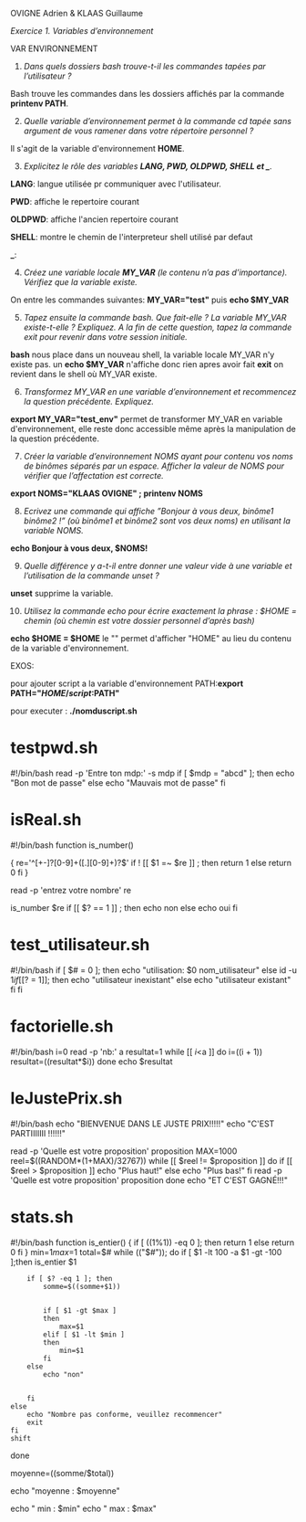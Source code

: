 OVIGNE Adrien &	KLAAS Guillaume


*Exercice 1. Variables d’environnement*

VAR ENVIRONNEMENT

1. *Dans quels dossiers bash trouve-t-il les commandes tapées par l’utilisateur ?*

Bash trouve les commandes dans les dossiers affichés par la commande **printenv PATH**.

2. *Quelle variable d’environnement permet à la commande cd tapée sans argument de vous ramener dans
votre répertoire personnel ?*

Il s'agit de la variable d'environnement **HOME**.

3. *Explicitez le rôle des variables **LANG, PWD, OLDPWD, SHELL et _**.*

**LANG**: langue utilisée pr communiquer avec l'utilisateur.

**PWD**: affiche le repertoire courant 

**OLDPWD**: affiche l'ancien repertoire courant

**SHELL**:  montre le chemin de l'interpreteur shell utilisé par defaut

**_**:

4. *Créez une variable locale **MY_VAR** (le contenu n’a pas d’importance). Vérifiez que la variable existe.* 

On entre les commandes suivantes: **MY_VAR="test"** puis **echo $MY_VAR**

5. *Tapez ensuite la commande bash. Que fait-elle ? La variable MY_VAR existe-t-elle ? Expliquez. A la fin*
*de cette question, tapez la commande exit pour revenir dans votre session initiale.*

**bash** nous place dans un nouveau shell, la variable locale MY\_VAR n'y existe pas. un **echo $MY\_VAR** n'affiche donc rien apres avoir fait **exit** on revient dans le shell où MY\_VAR existe.

6. *Transformez MY_VAR en une variable d’environnement et recommencez la question précédente. Expliquez.*

**export MY_VAR="test_env"** permet de transformer MY_VAR en variable d'environnement, elle reste donc accessible même après la manipulation de la question précédente.

7. *Créer la variable d’environnement NOMS ayant pour contenu vos noms de binômes séparés par un espace.*
*Afficher la valeur de NOMS pour vérifier que l’affectation est correcte.*

**export NOMS="KLAAS OVIGNE" ; printenv NOMS**

8. *Ecrivez une commande qui affiche ”Bonjour à vous deux, binôme1 binôme2 !” (où binôme1 et binôme2*
*sont vos deux noms) en utilisant la variable NOMS.*

**echo Bonjour à vous deux, $NOMS!**
 
9. *Quelle différence y a-t-il entre donner une valeur vide à une variable et l’utilisation de la commande*
*unset ?*

**unset** supprime la variable.
 
10. *Utilisez la commande echo pour écrire exactement la phrase : $HOME = chemin (où chemin est votre*
*dossier personnel d’après bash)*

**echo \$HOME = $HOME** le "\" permet d'afficher "HOME" au lieu du contenu de la variable d'environnement.

EXOS:

pour ajouter script a la variable d'environnement PATH:**export PATH="$HOME/script:$PATH"**

pour executer : **./nomduscript.sh**

# testpwd.sh

#!/bin/bash
read -p 'Entre ton mdp:' -s mdp
if [ $mdp = "abcd" ]; then
	echo "Bon mot de passe"
else
	echo "Mauvais mot de passe"
fi

# isReal.sh

#!/bin/bash
function is_number()

{
re='^[+-]?[0-9]+([.][0-9]+)?$'
if ! [[ $1 =~ $re ]] ; then
	return 1
else
	return 0
fi
}

read -p 'entrez votre nombre' re

is_number $re
if [[ $? == 1 ]] ; then
echo non
else
echo oui
fi



# test_utilisateur.sh
#!/bin/bash
if [ $# = 0 ]; then
	echo "utilisation: $0 nom_utilisateur"
else
	id -u $1
	if [[$? = 1]]; then
		echo "utilisateur inexistant"
	else
		echo "utilisateur existant"
	fi
fi


# factorielle.sh
#!/bin/bash
i=0
read -p 'nb:' a
resultat=1
while [[ $i<$a ]]
	do
		i=$(($i + 1))
		resultat=$(($resultat*$i))
	done
echo $resultat

# leJustePrix.sh
#!/bin/bash
echo "BIENVENUE DANS LE JUSTE PRIX!!!!!"
echo "C'EST PARTIIIIIII !!!!!!"

read -p 'Quelle est votre proposition' proposition
MAX=1000
reel=$((RANDOM*(1+MAX)/32767))
while [[ $reel != $proposition ]]
	do
		if [[ $reel > $proposition ]]
			echo "Plus haut!"
		else
			echo "Plus bas!"
		fi
	read -p 'Quelle est votre proposition' proposition
	done
echo "ET C'EST GAGNÉ!!!"




# stats.sh

#!/bin/bash
function is_entier() {
	if [ $(($1%1)) -eq 0 ]; then
		return 1
	else
		return 0
	fi
}
min=$1
max=$1
total=$#
while (("$#")); do
	if [ $1 -lt 100 -a $1 -gt -100 ];then
		is_entier $1
		
		if [ $? -eq 1 ]; then
			somme=$((somme+$1))
			
	
			if [ $1 -gt $max ]
			then
				max=$1
			elif [ $1 -lt $min ]
			then
				min=$1
			fi
		else
			echo "non"
			
		
		fi
	else
		echo "Nombre pas conforme, veuillez recommencer"
		exit
	fi
	shift
done

moyenne=$(($somme/$total))

echo "moyenne : $moyenne"

echo " min : $min"
echo " max : $max"

